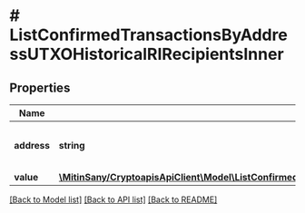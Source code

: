 # # ListConfirmedTransactionsByAddressUTXOHistoricalRIRecipientsInner

## Properties

Name | Type | Description | Notes
------------ | ------------- | ------------- | -------------
**address** | **string** | String representation of the receiver address |
**value** | [**\MitinSany/CryptoapisApiClient\Model\ListConfirmedTransactionsByAddressUTXOHistoricalRIRecipientsInnerValue**](ListConfirmedTransactionsByAddressUTXOHistoricalRIRecipientsInnerValue.md) |  |

[[Back to Model list]](../../README.md#models) [[Back to API list]](../../README.md#endpoints) [[Back to README]](../../README.md)
